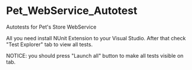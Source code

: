 # Pet_WebService_Autotest
Autotests for Pet's Store WebService

All you need install NUnit Extension to your Visual Studio.
After that check "Test Explorer" tab to view all tests.

NOTICE: you should press "Launch all" button to make all tests visible on tab.

